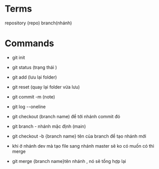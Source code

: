 # Terms

repository (repo)
branch(nhánh)

# Commands

- git init
- git status (trạng thái )
- git add (lưu lại folder)
- git reset (quay lại folder vừa lưu)
- git commit -m (note)
- git log --oneline
- git checkout (branch name) để tới nhánh commit đó
- git branch - nhánh mặc định (main)
- git checkout -b {branch name} tên của branch để tạo nhánh mới

- khi ở nhánh dev mà tạo file sang nhánh master sẽ ko có muốn có thì merge

- git merge {branch name}tên nhánh , nó sẽ tổng hợp lại
